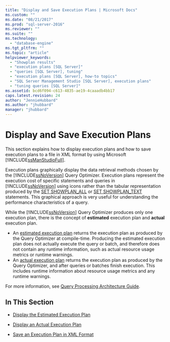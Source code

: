 ```yaml
---
title: "Display and Save Execution Plans | Microsoft Docs"
ms.custom: ""
ms.date: "08/21/2017"
ms.prod: "sql-server-2016"
ms.reviewer: ""
ms.suite: ""
ms.technology: 
  - "database-engine"
ms.tgt_pltfrm: ""
ms.topic: "article"
helpviewer_keywords: 
  - "Showplan results"
  - "execution plans [SQL Server]"
  - "queries [SQL Server], tuning"
  - "execution plans [SQL Server], how-to topics"
  - "SQL Server Management Studio [SQL Server], execution plans"
  - "tuning queries [SQL Server]"
ms.assetid: bcd6f094-c613-4835-ae19-4caaadb4bb17
caps.latest.revision: 24
author: "JennieHubbard"
ms.author: "jhubbard"
manager: "jhubbard"
---
```

# Display and Save Execution Plans
  This section explains how to display execution plans and how to save execution plans to a file in XML format by using Microsoft [!INCLUDE[ssManStudioFull](../../includes/ssmanstudiofull-md.md)].  
  
 Execution plans graphically display the data retrieval methods chosen by the [!INCLUDE[ssNoVersion](../../includes/ssnoversion-md.md)] Query Optimizer. Execution plans represent the execution cost of specific statements and queries in [!INCLUDE[ssNoVersion](../../includes/ssnoversion-md.md)] using icons rather than the tabular representation produced by the [SET SHOWPLAN_ALL](../../t-sql/statements/set-showplan-all-transact-sql.md) or [SET SHOWPLAN_TEXT](../../t-sql/statements/set-showplan-text-transact-sql.md) statements. This graphical approach is very useful for understanding the performance characteristics of a query.  

 While the [!INCLUDE[ssNoVersion](../../includes/ssnoversion-md.md)] Query Optimizer produces only one execution plan, there is the concept of **estimated** execution plan and **actual** execution plan.
 -  An [estimated execution plan](../../relational-databases/performance/display-the-estimated-execution-plan.md) returns the execution plan as produced by the Query Optimizer at compile-time. Producing the estimated execution plan does not actually execute the query or batch, and therefore does not contain any runtime information, such as actual resource usage metrics or runtime warnings. 
 -  An [actual execution plan](../../relational-databases/performance/display-an-actual-execution-plan.md) returns the execution plan as produced by the Query Optimizer, and after queries or batches finish execution. This includes runtime information about resource usage metrics and any runtime warnings.  

 For more information, see [Query Processing Architecture Guide](../../relational-databases/query-processing-architecture-guide.md).
  
## In This Section  
  
-   [Display the Estimated Execution Plan](../../relational-databases/performance/display-the-estimated-execution-plan.md)  
  
-   [Display an Actual Execution Plan](../../relational-databases/performance/display-an-actual-execution-plan.md)  
  
-   [Save an Execution Plan in XML Format](../../relational-databases/performance/save-an-execution-plan-in-xml-format.md)  
  
  
